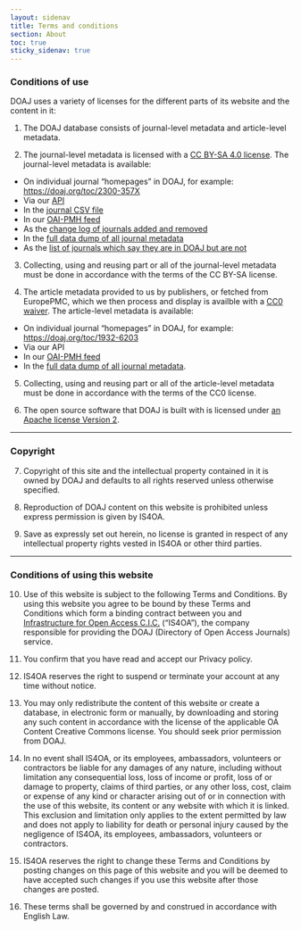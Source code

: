 ```yaml
---
layout: sidenav
title: Terms and conditions
section: About
toc: true
sticky_sidenav: true
---
```


### Conditions of use

DOAJ uses a variety of licenses for the different parts of its website and the content in it:

1. The DOAJ database consists of journal-level metadata and article-level metadata.

2. The journal-level metadata is licensed with a [CC BY-SA 4.0 license](https://creativecommons.org/licenses/by-sa/4.0/). The journal-level metadata is available:
  + On individual journal “homepages” in DOAJ, for example: https://doaj.org/toc/2300-357X
  + Via our [API](/docs/api/)
  + In the [journal CSV file](/csv)
  + In our [OAI-PMH feed](/docs/oai-pmh)
  + As the [change log of journals added and removed](https://docs.google.com/spreadsheets/d/183mRBRqs2jOyP0qZWXN8dUd02D4vL0Mov_kgYF8HORM/edit#gid=0)
  + In the [full data dump of all journal metadata](/docs/public-data-dump/)
  + As the [list of journals which say they are in DOAJ but are not](https://docs.google.com/spreadsheets/d/1Y_Sza4rPDkf-NNX9kwiErGrKeNTM75md9B63A_gVpaQ/edit?usp=sharing)

3. Collecting, using and reusing part or all of the journal-level metadata must be done in accordance with the terms of the CC BY-SA license.

4. The article metadata provided to us by publishers, or fetched from EuropePMC, which we then process and display is availble with a [CC0 waiver](https://creativecommons.org/share-your-work/public-domain/cc0/). The article-level metadata is available:
  + On individual journal “homepages” in DOAJ, for example: https://doaj.org/toc/1932-6203
  + Via our API
  + In our [OAI-PMH feed](/docs/oai-pmh)
  + In the [full data dump of all journal metadata](/docs/public-data-dump/).

5. Collecting, using and reusing part or all of the article-level metadata must be done in accordance with the terms of the CC0 license.

6. The open source software that DOAJ is built with is licensed under [an Apache license Version 2](https://github.com/DOAJ/doaj/blob/a6fc2bee499b5a8a1f24fb098acfb8e10bd72503/portality/static/vendor/select2-3.5.4/LICENSE).

---

### Copyright
7. Copyright of this site and the intellectual property contained in it is owned by DOAJ and defaults to all rights reserved unless otherwise specified.

8. Reproduction of DOAJ content on this website is prohibited unless express permission is given by IS4OA.

9. Save as expressly set out herein, no license is granted in respect of any intellectual property rights vested in IS4OA or other third parties.

---

### Conditions of using this website
10. Use of this website is subject to the following Terms and Conditions. By using this website you agree to be bound by these Terms and Conditions which form a binding contract between you and [Infrastructure for Open Access C.I.C.](https://is4oa.org/) (“IS4OA”), the company responsible for providing the DOAJ (Directory of Open Access Journals) service.

11. You confirm that you have read and accept our Privacy policy.

12. IS4OA reserves the right to suspend or terminate your account at any time without notice.

13. You may only redistribute the content of this website or create a database, in electronic form or manually, by downloading and storing any such content in accordance with the license of the applicable OA Content Creative Commons license. You should seek prior permission from DOAJ.

14. In no event shall IS4OA, or its employees, ambassadors, volunteers or contractors be liable for any damages of any nature, including without limitation any consequential loss, loss of income or profit, loss of or damage to property, claims of third parties, or any other loss, cost, claim or expense of any kind or character arising out of or in connection with the use of this website, its content or any website with which it is linked. This exclusion and limitation only applies to the extent permitted by law and does not apply to liability for death or personal injury caused by the negligence of IS4OA, its employees, ambassadors, volunteers or contractors.

15. IS4OA reserves the right to change these Terms and Conditions by posting changes on this page of this website and you will be deemed to have accepted such changes if you use this website after those changes are posted.

16. These terms shall be governed by and construed in accordance with English Law.

